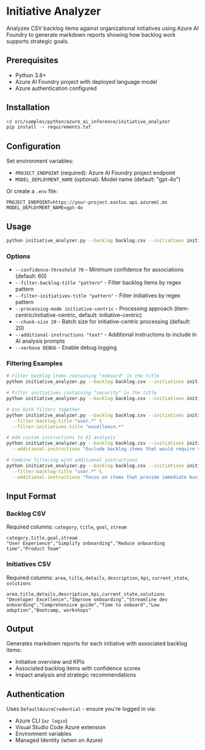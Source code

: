 # Initiative Analyzer

Analyzes CSV backlog items against organizational initiatives using Azure AI Foundry to generate markdown reports showing how backlog work supports strategic goals.

## Prerequisites

- Python 3.8+
- Azure AI Foundry project with deployed language model
- Azure authentication configured

## Installation

```bash
cd src/samples/python/azure_ai_inference/initiative_analyzer
pip install -r requirements.txt
```

## Configuration

Set environment variables:

- `PROJECT_ENDPOINT` (required): Azure AI Foundry project endpoint
- `MODEL_DEPLOYMENT_NAME` (optional): Model name (default: "gpt-4o")

Or create a `.env` file:

```env
PROJECT_ENDPOINT=https://your-project.eastus.api.azureml.ms
MODEL_DEPLOYMENT_NAME=gpt-4o
```

## Usage

```bash
python initiative_analyzer.py --backlog backlog.csv --initiatives initiatives.csv --output reports/
```

### Options

- `--confidence-threshold 70` - Minimum confidence for associations (default: 60)
- `--filter-backlog-title "pattern"` - Filter backlog items by regex pattern
- `--filter-initiatives-title "pattern"` - Filter initiatives by regex pattern
- `--processing-mode initiative-centric` - Processing approach (item-centric/initiative-centric, default: initiative-centric)
- `--chunk-size 20` - Batch size for initiative-centric processing (default: 20)
- `--additional-instructions "text"` - Additional instructions to include in AI analysis prompts
- `--verbose DEBUG` - Enable debug logging

### Filtering Examples

```bash
# Filter backlog items containing "onboard" in the title
python initiative_analyzer.py --backlog backlog.csv --initiatives initiatives.csv --output reports/ --filter-backlog-title "onboard.*"

# Filter initiatives containing "security" in the title
python initiative_analyzer.py --backlog backlog.csv --initiatives initiatives.csv --output reports/ --filter-initiatives-title "security.*"

# Use both filters together
python initiative_analyzer.py --backlog backlog.csv --initiatives initiatives.csv --output reports/ \
  --filter-backlog-title "user.*" \
  --filter-initiatives-title "excellence.*"

# Add custom instructions to AI analysis
python initiative_analyzer.py --backlog backlog.csv --initiatives initiatives.csv --output reports/ \
  --additional-instructions "Exclude backlog items that would require very detailed and specific engineering understanding of the code base to implement"

# Combine filtering with additional instructions
python initiative_analyzer.py --backlog backlog.csv --initiatives initiatives.csv --output reports/ \
  --filter-backlog-title "user.*" \
  --additional-instructions "Focus on items that provide immediate business value"
```

## Input Format

### Backlog CSV

Required columns: `category`, `title`, `goal`, `stream`

```csv
category,title,goal,stream
"User Experience","Simplify onboarding","Reduce onboarding time","Product Team"
```

### Initiatives CSV

Required columns: `area`, `title`, `details`, `description`, `kpi`, `current_state`, `solutions`

```csv
area,title,details,description,kpi,current_state,solutions
"Developer Excellence","Improve onboarding","Streamline dev onboarding","Comprehensive guide","Time to onboard","Low adoption","Bootcamp, workshops"
```

## Output

Generates markdown reports for each initiative with associated backlog items:

- Initiative overview and KPIs
- Associated backlog items with confidence scores
- Impact analysis and strategic recommendations

## Authentication

Uses `DefaultAzureCredential` - ensure you're logged in via:

- Azure CLI (`az login`)
- Visual Studio Code Azure extension
- Environment variables
- Managed Identity (when on Azure)
